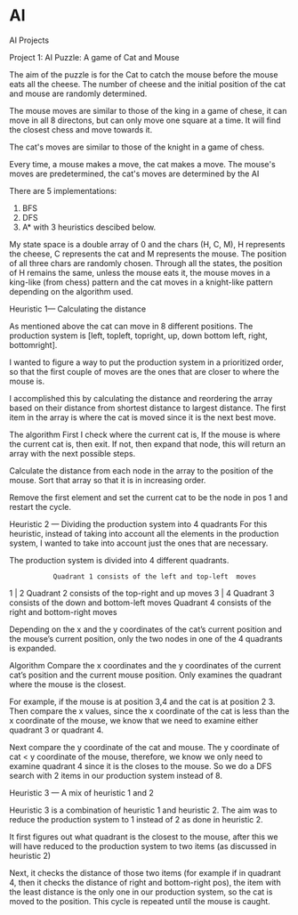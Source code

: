 # AI
AI Projects

Project 1: AI Puzzle: A game of Cat and Mouse

 The aim of the puzzle is for the Cat to catch the mouse before the mouse eats all the cheese. 
The number of cheese and the initial position of the cat and mouse are randomly determined. 

The mouse moves are similar to those of the king in a game of chese, it can move in all 8 directons, but can only move one square at
a time. It will find the closest chess and move towards it. 

The cat's moves are similar to those of the knight in a game of chess. 

Every time, a mouse makes a move, the cat makes a move. The mouse's moves are predetermined, the cat's moves are determined by the AI

There are 5 implementations: 
1. BFS
2. DFS
3. A* with 3 heuristics descibed below. 


My state space is a double array of 0 and the chars (H, C, M), H represents the cheese, C represents the cat and M represents the mouse.
The position of all three chars are randomly chosen. Through all the states, the position of H remains the same, 
unless the mouse eats it, the mouse moves in a king-like (from chess) pattern and the cat moves in a knight-like pattern
depending on the algorithm used. 

Heuristic 1— Calculating the distance

As mentioned above the cat can move in 8 different positions. The production system is [left, topleft, topright, up, down bottom left, right, bottomright]. 

I wanted to figure a way to put the production system in a prioritized order, so that the first couple of moves are the ones that are closer to where the mouse is.

 I accomplished this by calculating the distance and reordering the array based on their distance from shortest distance to largest distance. The first item in the array is where the cat is moved since it is the next best move. 

The algorithm
First I check where the current cat is, If the mouse is where the current cat is, then exit. If not, then expand that node, this will return an array with the next possible steps. 
 
Calculate the distance from each node in the array to the position of the mouse. Sort that array so that it is in increasing order. 

Remove the first element and set the current cat to be the node in pos 1 and restart the cycle. 
 

Heuristic 2 — Dividing the production system into 4 quadrants
For this heuristic, instead of taking into account all the elements in the production system, I wanted to take into account just the ones that are necessary. 

The production system is divided into 4 different quadrants. 

               Quadrant 1 consists of the left and top-left  moves 
  1 | 2       Quadrant 2 consists of the top-right and up moves
  3 | 4      Quadrant 3 consists of the down and bottom-left moves
               Quadrant 4 consists of the right and bottom-right moves

Depending on the x and the y coordinates of the cat’s current position and the mouse’s current position, only the two nodes in one of the 4 quadrants is expanded.

Algorithm
Compare the x coordinates and the y coordinates of the current cat’s position and the current mouse position. Only examines the quadrant where the mouse is the closest. 

For example, if the mouse is at position 3,4 and the cat is at position  2 3. Then compare the x values, since the x coordinate of the cat is less than the x coordinate of the mouse, we know that we need to examine either quadrant 3 or quadrant 4. 

Next compare the y coordinate of the cat and mouse. The y coordinate of cat < y coordinate of the mouse, therefore, we know we only need to examine quadrant 4 since it is the closes to the mouse. So we do a DFS search with 2 items in our production system instead of 8. 

Heuristic 3 — A mix of heuristic 1 and 2

Heuristic 3 is a combination of heuristic 1 and heuristic 2. The aim was to reduce the production system to 1 instead of 2 as done in heuristic 2.

It first figures out what quadrant is the closest to the mouse, after this we will have reduced to the production system to two items (as discussed in heuristic 2)

Next, it checks the distance of those two items (for example if in quadrant 4, then it checks the distance of right and bottom-right pos), 
the item with the least distance is the only one in our production system, so the cat is moved to the position. This cycle is repeated until the mouse is caught. 


